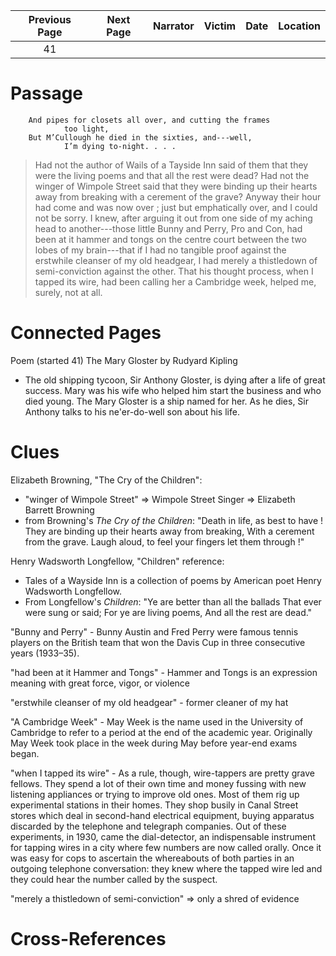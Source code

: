 | Previous Page | Next Page | Narrator | Victim | Date | Location |
|:-------------:|:---------:|---------:|-------:|-----:|---------:|
|      41       |           |          |        |      |          |

# Passage
        And pipes for closets all over, and cutting the frames
                too light,
        But M’Cullough he died in the sixties, and---well,
                I’m dying to-night. . . . 

>Had not the author of Wails of a Tayside Inn said of them that they were the living poems and that all the rest were dead? Had not the winger of Wimpole Street said that they were binding up their hearts away from breaking with a cerement of the grave? Anyway their hour had come and was now over ; just but emphatically over, and I could not be sorry. I knew, after arguing it out from one side of my aching head to another---those little Bunny and Perry, Pro and Con, had been at it hammer and tongs on the centre court between the two lobes of my brain---that if I had no tangible proof against the erstwhile cleanser of my old headgear, I had merely a thistledown of semi-conviction against the other. That his thought process, when I tapped its wire, had been calling her a Cambridge week, helped me, surely, not at all. 
# Connected Pages
Poem (started 41) The Mary Gloster by Rudyard Kipling 
* The old shipping tycoon, Sir Anthony Gloster, is dying after a life of great success. Mary was his wife who helped him start the business and who died young. The Mary Gloster is a ship named for her. As he dies, Sir Anthony talks to his ne'er-do-well son about his life.

# Clues

Elizabeth Browning, "The Cry of the Children": 
* "winger of Wimpole Street" => Wimpole Street Singer => Elizabeth Barrett Browning
* from Browning's _The Cry of the Children_: "Death in life, as best to have ! They are binding up their hearts away from breaking, With a cerement from the grave. Laugh aloud, to feel your fingers let them through !"

Henry Wadsworth Longfellow, "Children" reference:
* Tales of a Wayside Inn is a collection of poems by American poet Henry Wadsworth Longfellow.
* From Longfellow's _Children_: "Ye are better than all the ballads That ever were sung or said; For ye are living poems, And all the rest are dead."

"Bunny and Perry" - Bunny Austin and Fred Perry were famous tennis players on the British team that won the Davis Cup in three consecutive years (1933–35). 

"had been at it Hammer and Tongs" - Hammer and Tongs is an expression meaning with great force, vigor, or violence

"erstwhile cleanser of my old headgear" - former cleaner of my hat

"A Cambridge Week" - May Week is the name used in the University of Cambridge to refer to a period at the end of the academic year. Originally May Week took place in the week during May before year-end exams began.

"when I tapped its wire" - As a rule, though, wire-tappers are pretty grave fellows. They spend a lot of their own time and money fussing with new listening appliances or trying to improve old ones. Most of them rig up experimental stations in their homes. They shop busily in Canal Street stores which deal in second-hand electrical equipment, buying apparatus discarded by the telephone and telegraph companies. Out of these experiments, in 1930, came the dial-detector, an indispensable instrument for tapping wires in a city where few numbers are now called orally. Once it was easy for cops to ascertain the whereabouts of both parties in an outgoing telephone conversation: they knew where the tapped wire led and they could hear the number called by the suspect.

"merely a thistledown of semi-conviction" => only a shred of evidence
# Cross-References
